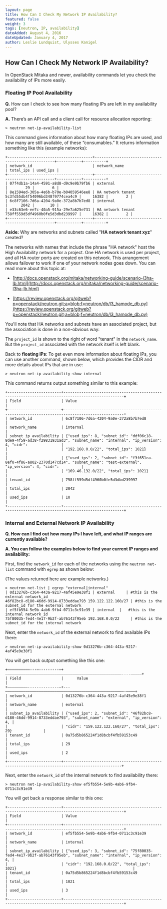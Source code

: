 ```yaml
---
layout: page
title: How Can I Check My Network IP Availability?
featured: false
weight: 3
tags: [neutron, IP, availability]
dateAdded: August 4, 2016
dateUpdated: January 4, 2017
author: Leslie Lundquist, Ulysses Kanigel
---
```


## How Can I Check My Network IP Availability?

In OpenStack Mitaka and newer, availability commands let you check the availability of IPs more easily.

### Floating IP Pool Availability

**Q.** How can I check to see how many floating IPs are left in my availability pool? 

**A.** There’s an API call and a client call for resource allocation reporting:

```
> neutron net-ip-availability-list
```
This command gives information about how many floating IPs are used, and how many are still available, of these “consumables.” It returns information something like this (example networks):

```
+--------------------------------------+----------------------------------------------------+-----------+----------+
| network_id                           | network_name                                       | total_ips | used_ips |
+--------------------------------------+----------------------------------------------------+-----------+----------+
| 07f4db1a-14a4-4591-a8d8-d9c9e9b79fb6 | external                                           |        29 |        6 |
| 8e1594ed-305a-4e6b-b70e-b04059546ee8 | HA network tenant 5c3fd55db4f54096bd348f9774cea4c9 |     16382 |        2 |
| 6c8f7106-7d6a-4204-9a0e-372a8b7b7ed8 | internal                                           |      2042 |       10 |
| e33c63e6-ee7c-40a5-915a-29e7a625e731 | HA network tenant 758ff559d5df4960b0fe5d3dbd239997 |     16382 |        2 |
+--------------------------------------+----------------------------------------------------+-----------+----------+
```

**Aside:** Why are networks and subnets called "**HA network tenant xyz**" created?

The networks with names that include the phrase "HA network" host the High Availability network for a project.  One HA network is used per project, and all HA router ports are created on this network.  This arrangement allows failover to work if one of your network nodes goes down.  You can read more about this topic at:

 * [http://docs.openstack.org/mitaka/networking-guide/scenario-l3ha-lb.html](http://docs.openstack.org/mitaka/networking-guide/scenario-l3ha-lb.html)

 * [https://review.openstack.org/gitweb?p=openstack/neutron.git;a=blob;f=neutron/db/l3_hamode_db.py](https://review.openstack.org/gitweb?p=openstack/neutron.git;a=blob;f=neutron/db/l3_hamode_db.py)

You'll note that HA networks and subnets have an associated project, but the association is done in a non-obvious way: 

The `project_id` is shown to the right of word "tenant" in the `network_name`. But the `project_id` associated with the network itself is left blank.

Back to **floating IPs**: To get even more information about floating IPs, you can use another command, shown below, which provides the CIDR and more details about IPs that are in use:

```
> neutron net-ip-availability-show internal
```

This command returns output something similar to this example:

```
+------------------------+-------------------------------------------------------------------------------------------------+
| Field                  | Value                                                                                           |
+------------------------+-------------------------------------------------------------------------------------------------+
| network_id             | 6c8f7106-7d6a-4204-9a0e-372a8b7b7ed8                                                            |
| network_name           | internal                                                                                        |
| subnet_ip_availability | {"used_ips": 8, "subnet_id": "ddf06c18-8de9-4f59-ad38-f29831931ad3", "subnet_name": "internal", "ip_version": 4, "cidr":               |
|                        | "192.168.0.0/22", "total_ips": 1021}                                                            |
|                        | {"used_ips": 2, "subnet_id": "f3f651ca-8ef0-4f86-a802-2370d147cd14", "subnet_name": "test-external", "ip_version": 4, "cidr":          |
|                        | "169.46.132.0/22", "total_ips": 1021}                                                           |
| tenant_id              | 758ff559d5df4960b0fe5d3dbd239997                                                                |
| total_ips              | 2042                                                                                            |
| used_ips               | 10                                                                                              |
+------------------------+-------------------------------------------------------------------------------------------------+
```

### Internal and External Network IP Availability

**Q. How can I find out how many IPs I have left, and what IP ranges are currently available?**

**A. You can follow the examples below to find your current IP ranges and availability:**

First, find the `network_id` for each of the networks using the `neutron net-list` command with `egrep` as shown below: 

(The values returned here are example networks.)
```
> neutron net-list | egrep "external|internal"
| 0d13276b-c364-443a-9217-4af45e9e38f1 | external     | #this is the external network_id
46f82bc8-d180-46dd-9914-8733eddae793 159.122.122.160/27 | #this is the subnet_id for the external network
| ef5fb554-5e9b-4ab6-9fb4-0711c3c91e39 | internal  |   #this is the internal network_id
75f80035-fed4-4e17-9b2f-ab76143f95eb 192.168.0.0/22     | #this is the subnet_id for the internal network
```

Next, enter the `network_id` of the external network to find available IPs there:

```
> neutron net-ip-availability-show 0d13276b-c364-443a-9217-4af45e9e38f1
```
You will get back output something like this one:

```
+——————————---—---------—+————————————————————————————————————————————————————----—————+
| Field                  |      Value                                                  |
+—————————--------------—+---—————————————————————————————————————————————————————-————+
| network_id             | 0d13276b-c364-443a-9217-4af45e9e38f1                        |
| network_name           | external                                                    |
| subnet_ip_availability | {"used_ips": 2, "subnet_id": "46f82bc8-d180-46dd-9914-8733eddae793", "subnet_name": "external", "ip_version": 4, |
|                        | "cidr": "159.122.122.160/27", "total_ips": 29}              |
| tenant_id              | 0a75d5b865224f1d8bcbf4fb59153c49                            |
| total_ips              | 29                                                          |
| used_ips               | 2                                                           |
+------------------------+------------------------------------------------------------------------------------------------+
```
Next, enter the `network_id` of the internal network to find availability there:

```
> neutron net-ip-availability-show ef5fb554-5e9b-4ab6-9fb4-0711c3c91e39
```

You will get back a response similar to this one:

```
+------------------------+-------------------------------------------------------------------------------------------------+
| Field                  | Value                                                                                           |
+------------------------+-------------------------------------------------------------------------------------------------+
| network_id             | ef5fb554-5e9b-4ab6-9fb4-0711c3c91e39                                                            |
| network_name           | internal                                                                                        |
| subnet_ip_availability | {"used_ips": 3, "subnet_id": "75f80035-fed4-4e17-9b2f-ab76143f95eb", "subnet_name": "internal", "ip_version": 4, |
|                        | "cidr": "192.168.0.0/22", "total_ips": 1021}                                                    |
| tenant_id              | 0a75d5b865224f1d8bcbf4fb59153c49                                                                |
| total_ips              | 1021                                                                                            |
| used_ips               | 3                                                                                               |
+------------------------+-------------------------------------------------------------------------------------------------+
```
